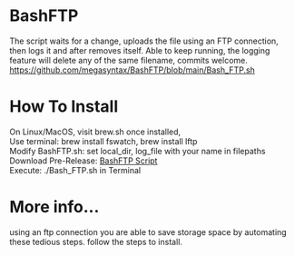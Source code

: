 # BashFTP
The script waits for a change, uploads the file using an FTP connection, then logs it and after removes itself. Able to keep running, the logging feature will delete any of the same filename, commits welcome.   
https://github.com/megasyntax/BashFTP/blob/main/Bash_FTP.sh  

  
# How To Install  
On Linux/MacOS, visit brew.sh once installed,    
Use terminal: brew install fswatch, brew install lftp  
Modify BashFTP.sh: set local_dir, log_file with your name in filepaths  
Download Pre-Release: [BashFTP Script](https://github.com/megasyntax/BashFTP/blob/main/Bash_FTP.sh)  
Execute: ./Bash_FTP.sh in Terminal  

# More info...
using an ftp connection you are able to save storage space by automating these tedious steps. 
follow the steps to install.


